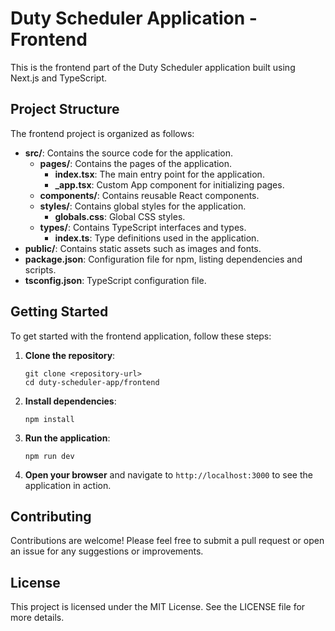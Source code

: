 # Duty Scheduler Application - Frontend

This is the frontend part of the Duty Scheduler application built using Next.js and TypeScript. 

## Project Structure

The frontend project is organized as follows:

- **src/**: Contains the source code for the application.
  - **pages/**: Contains the pages of the application.
    - **index.tsx**: The main entry point for the application.
    - **_app.tsx**: Custom App component for initializing pages.
  - **components/**: Contains reusable React components.
  - **styles/**: Contains global styles for the application.
    - **globals.css**: Global CSS styles.
  - **types/**: Contains TypeScript interfaces and types.
    - **index.ts**: Type definitions used in the application.
- **public/**: Contains static assets such as images and fonts.
- **package.json**: Configuration file for npm, listing dependencies and scripts.
- **tsconfig.json**: TypeScript configuration file.

## Getting Started

To get started with the frontend application, follow these steps:

1. **Clone the repository**:
   ```
   git clone <repository-url>
   cd duty-scheduler-app/frontend
   ```

2. **Install dependencies**:
   ```
   npm install
   ```

3. **Run the application**:
   ```
   npm run dev
   ```

4. **Open your browser** and navigate to `http://localhost:3000` to see the application in action.

## Contributing

Contributions are welcome! Please feel free to submit a pull request or open an issue for any suggestions or improvements.

## License

This project is licensed under the MIT License. See the LICENSE file for more details.